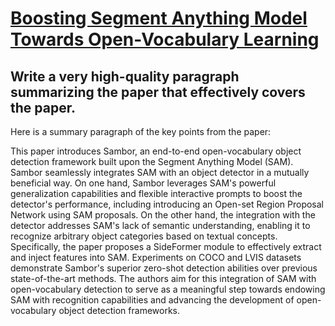 # [Boosting Segment Anything Model Towards Open-Vocabulary Learning](https://arxiv.org/abs/2312.03628)

## Write a very high-quality paragraph summarizing the paper that effectively covers the paper.

 Here is a summary paragraph of the key points from the paper:

This paper introduces Sambor, an end-to-end open-vocabulary object detection framework built upon the Segment Anything Model (SAM). Sambor seamlessly integrates SAM with an object detector in a mutually beneficial way. On one hand, Sambor leverages SAM's powerful generalization capabilities and flexible interactive prompts to boost the detector's performance, including introducing an Open-set Region Proposal Network using SAM proposals. On the other hand, the integration with the detector addresses SAM's lack of semantic understanding, enabling it to recognize arbitrary object categories based on textual concepts. Specifically, the paper proposes a SideFormer module to effectively extract and inject features into SAM. Experiments on COCO and LVIS datasets demonstrate Sambor's superior zero-shot detection abilities over previous state-of-the-art methods. The authors aim for this integration of SAM with open-vocabulary detection to serve as a meaningful step towards endowing SAM with recognition capabilities and advancing the development of open-vocabulary object detection frameworks.

